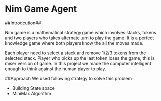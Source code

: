 # Nim Game Agent

##Introdcution##
<p>Nim game is a mathematical strategy game which involves stacks, tokens and two players who takes alternate turn to play the game. It is a perfect knowledge game where both players know the all the moves made.</p>
<p>Each player need to select a stack and remove 1/2/3 tokens from the selected stack. Player who picks up the last token loses the game, this is miser version of game.
In this project we made the computer intelligent enough to think against the human player to play.</p>


##Approach
We used following strategy to solve this problem
-	Building State space
-	MiniMax Algorithm


